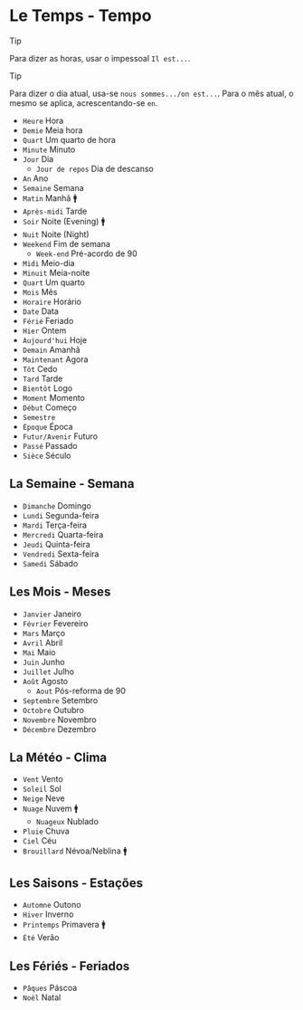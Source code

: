 # Le Temps - Tempo

> [!TIP]
> Para dizer as horas, usar o impessoal `Il est...`.

> [!TIP]
> Para dizer o dia atual, usa-se `nous sommes.../on est...`. Para o mês atual, o mesmo se aplica, acrescentando-se `en`.

-   `Heure` Hora
-   `Demie` Meia hora
-   `Quart` Um quarto de hora
-   `Minute` Minuto
-   `Jour` Dia
    -   `Jour de repos` Dia de descanso
-   `An` Ano
-   `Semaine` Semana
-   `Matin` Manhã 🚹
-   `Après-midi` Tarde
-   `Soir` Noite (Evening) 🚹
-   `Nuit` Noite (Night)
-   `Weekend` Fim de semana
    -   `Week-end` Pré-acordo de 90
-   `Midi` Meio-dia
-   `Minuit` Meia-noite
-   `Quart` Um quarto
-   `Mois` Mês
-   `Horaire` Horário
-   `Date` Data
-   `Férié` Feriado
-   `Hier` Ontem
-   `Aujourd'hui` Hoje
-   `Demain` Amanhã
-   `Maintenant` Agora
-   `Tôt` Cedo
-   `Tard` Tarde
-   `Bientôt` Logo
-   `Moment` Momento
-   `Début` Começo
-   `Semestre`
-   `Époque` Época
-   `Futur/Avenir` Futuro
-   `Passé` Passado
-   `Sièce` Século

## La Semaine - Semana

-   `Dimanche` Domingo
-   `Lundi` Segunda-feira
-   `Mardi` Terça-feira
-   `Mercredi` Quarta-feira
-   `Jeudi` Quinta-feira
-   `Vendredi` Sexta-feira
-   `Samedi` Sábado

## Les Mois - Meses

-   `Janvier` Janeiro
-   `Février` Fevereiro
-   `Mars` Março
-   `Avril` Abril
-   `Mai` Maio
-   `Juin` Junho
-   `Juillet` Julho
-   `Août` Agosto
    -   `Aout` Pós-reforma de 90
-   `Septembre` Setembro
-   `Octobre` Outubro
-   `Novembre` Novembro
-   `Décembre` Dezembro

## La Météo - Clima

-   `Vent` Vento
-   `Soleil` Sol
-   `Neige` Neve
-   `Nuage` Nuvem 🚹
    -   `Nuageux` Nublado
-   `Pluie` Chuva
-   `Ciel` Céu
-   `Brouillard` Névoa/Neblina 🚹

## Les Saisons - Estações

-   `Automne` Outono
-   `Hiver` Inverno
-   `Printemps` Primavera 🚹
-   `Été` Verão

## Les Fériés - Feriados

-   `Pâques` Páscoa
-   `Noël` Natal
